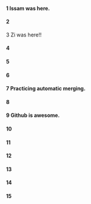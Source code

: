 #### 1 Issam was here.
#### 2
3 Zi was here!!
#### 4
#### 5
#### 6
#### 7 Practicing automatic merging. 
#### 8
#### 9 Github is awesome.
#### 10
#### 11
#### 12
#### 13
#### 14
#### 15